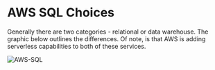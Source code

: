 # AWS SQL Choices

Generally there are two categories - relational or data warehouse.
The graphic below outlines the differences.  Of note, is that AWS is adding serverless capabilities to both of these services.

![AWS-SQL](https://github.com/lynnlangit/Hello-AWS-Data-Services/blob/master/images/aws-sql.png)